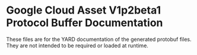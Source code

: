 # Google Cloud Asset V1p2beta1 Protocol Buffer Documentation

These files are for the YARD documentation of the generated protobuf files.
They are not intended to be required or loaded at runtime.
